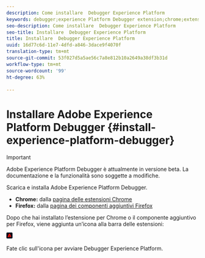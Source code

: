 ```yaml
---
description: Come installare  Debugger Experience Platform
keywords: debugger;experience Platform Debugger extension;chrome;extension;install
seo-description: Come installare  Debugger Experience Platform
seo-title: Installare  Debugger Experience Platform
title: Installare  Debugger Experience Platform
uuid: 16d77c6d-11e7-4dfd-a846-3dace9f4070f
translation-type: tm+mt
source-git-commit: 53f027d5a5ae56c7a8e812b10a2649a38df3b31d
workflow-type: tm+mt
source-wordcount: '99'
ht-degree: 63%

---
```



# Installare Adobe Experience Platform Debugger {#install-experience-platform-debugger}

>[!IMPORTANT]
>
>Adobe Experience Platform Debugger è attualmente in versione beta. La documentazione e la funzionalità sono soggette a modifiche.

Scarica e installa Adobe Experience Platform Debugger.

* **Chrome:** dalla [pagina delle estensioni Chrome](https://chrome.google.com/webstore/detail/adobe-experience-cloud-de/ocdmogmohccmeicdhlhhgepeaijenapj)
* **Firefox:** dalla [pagina dei componenti aggiuntivi Firefox](https://addons.mozilla.org/it/firefox/addon/adobe-experience-platform-dbg/)

Dopo che hai installato l’estensione per Chrome o il componente aggiuntivo per Firefox, viene aggiunta un’icona alla barra delle estensioni:

![](assets/start-icon.jpg)

Fate clic sull&#39;icona per avviare  Debugger Experience Platform.

